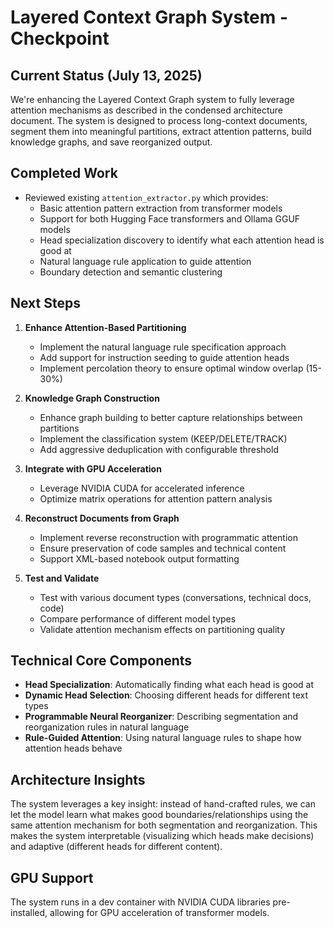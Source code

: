 # Layered Context Graph System - Checkpoint

## Current Status (July 13, 2025)

We're enhancing the Layered Context Graph system to fully leverage attention mechanisms as described in the condensed architecture document. The system is designed to process long-context documents, segment them into meaningful partitions, extract attention patterns, build knowledge graphs, and save reorganized output.

## Completed Work

- Reviewed existing `attention_extractor.py` which provides:
  - Basic attention pattern extraction from transformer models
  - Support for both Hugging Face transformers and Ollama GGUF models
  - Head specialization discovery to identify what each attention head is good at
  - Natural language rule application to guide attention
  - Boundary detection and semantic clustering

## Next Steps

1. **Enhance Attention-Based Partitioning**
   - Implement the natural language rule specification approach
   - Add support for instruction seeding to guide attention heads
   - Implement percolation theory to ensure optimal window overlap (15-30%)

2. **Knowledge Graph Construction**
   - Enhance graph building to better capture relationships between partitions
   - Implement the classification system (KEEP/DELETE/TRACK)
   - Add aggressive deduplication with configurable threshold

3. **Integrate with GPU Acceleration**
   - Leverage NVIDIA CUDA for accelerated inference
   - Optimize matrix operations for attention pattern analysis

4. **Reconstruct Documents from Graph**
   - Implement reverse reconstruction with programmatic attention
   - Ensure preservation of code samples and technical content
   - Support XML-based notebook output formatting

5. **Test and Validate**
   - Test with various document types (conversations, technical docs, code)
   - Compare performance of different model types
   - Validate attention mechanism effects on partitioning quality

## Technical Core Components

- **Head Specialization**: Automatically finding what each head is good at
- **Dynamic Head Selection**: Choosing different heads for different text types
- **Programmable Neural Reorganizer**: Describing segmentation and reorganization rules in natural language
- **Rule-Guided Attention**: Using natural language rules to shape how attention heads behave

## Architecture Insights

The system leverages a key insight: instead of hand-crafted rules, we can let the model learn what makes good boundaries/relationships using the same attention mechanism for both segmentation and reorganization. This makes the system interpretable (visualizing which heads make decisions) and adaptive (different heads for different content).

## GPU Support

The system runs in a dev container with NVIDIA CUDA libraries pre-installed, allowing for GPU acceleration of transformer models.
